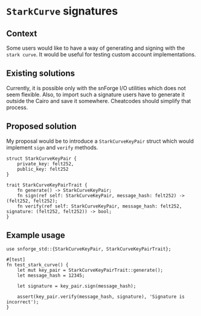 # `StarkCurve` signatures

## Context

Some users would like to have a way of generating and signing with the `stark curve`. It would be useful for testing
custom account implementations.

## Existing solutions

Currently, it is possible only with the snForge I/O utilities which does not seem flexible. Also, to import such a signature
users have to generate it outside the Cairo and save it somewhere. Cheatcodes should simplify that process.

## Proposed solution

My proposal would be to introduce a `StarkCurveKeyPair` struct which would implement `sign` and `verify` methods.

```cairo
struct StarkCurveKeyPair {
    private_key: felt252,
    public_key: felt252
}

trait StarkCurveKeyPairTrait {
    fn generate() -> StarkCurveKeyPair;
    fn sign(ref self: StarkCurveKeyPair, message_hash: felt252) -> (felt252, felt252);
    fn verify(ref self: StarkCurveKeyPair, message_hash: felt252, signature: (felt252, felt252)) -> bool;
}
```

## Example usage

```cairo
use snforge_std::{StarkCurveKeyPair, StarkCurveKeyPairTrait};

#[test]
fn test_stark_curve() {
    let mut key_pair = StarkCurveKeyPairTrait::generate();
    let message_hash = 12345;

    let signature = key_pair.sign(message_hash);

    assert(key_pair.verify(message_hash, signature), 'Signature is incorrect');
}
```